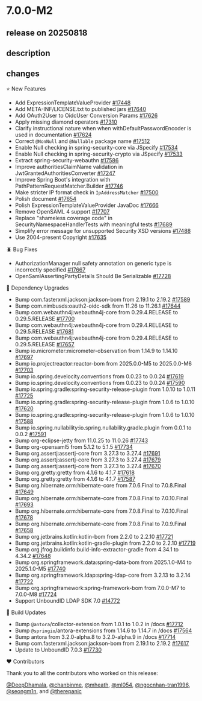 # 7.0.0-M2

## release on 20250818
## description
## changes
⭐ New Features

* Add ExpressionTemplateValueProvider <a href="https://github.com/spring-projects/spring-security/pull/17448" data-hovercard-type="pull_request" data-hovercard-url="/spring-projects/spring-security/pull/17448/hovercard">#17448</a>
* Add META-INF/LICENSE.txt to published jars <a href="https://github.com/spring-projects/spring-security/issues/17640" data-hovercard-type="issue" data-hovercard-url="/spring-projects/spring-security/issues/17640/hovercard">#17640</a>
* Add OAuth2User to OidcUser Conversion Params <a href="https://github.com/spring-projects/spring-security/issues/17626" data-hovercard-type="issue" data-hovercard-url="/spring-projects/spring-security/issues/17626/hovercard">#17626</a>
* Apply missing diamond operators <a href="https://github.com/spring-projects/spring-security/pull/17310" data-hovercard-type="pull_request" data-hovercard-url="/spring-projects/spring-security/pull/17310/hovercard">#17310</a>
* Clarify instructional nature when when withDefaultPasswordEncoder is used in documentation <a href="https://github.com/spring-projects/spring-security/pull/17624" data-hovercard-type="pull_request" data-hovercard-url="/spring-projects/spring-security/pull/17624/hovercard">#17624</a>
* Correct <code>@NonNull</code> and <code>@Nullable</code> package name <a href="https://github.com/spring-projects/spring-security/pull/17512" data-hovercard-type="pull_request" data-hovercard-url="/spring-projects/spring-security/pull/17512/hovercard">#17512</a>
* Enable Null checking in spring-security-core via JSpecify <a href="https://github.com/spring-projects/spring-security/issues/17534" data-hovercard-type="issue" data-hovercard-url="/spring-projects/spring-security/issues/17534/hovercard">#17534</a>
* Enable Null checking in spring-security-crypto via JSpecify <a href="https://github.com/spring-projects/spring-security/issues/17533" data-hovercard-type="issue" data-hovercard-url="/spring-projects/spring-security/issues/17533/hovercard">#17533</a>
* Extract spring-security-webauthn <a href="https://github.com/spring-projects/spring-security/issues/17586" data-hovercard-type="issue" data-hovercard-url="/spring-projects/spring-security/issues/17586/hovercard">#17586</a>
* Improve authoritiesClaimName validation in JwtGrantedAuthoritiesConverter <a href="https://github.com/spring-projects/spring-security/pull/17247" data-hovercard-type="pull_request" data-hovercard-url="/spring-projects/spring-security/pull/17247/hovercard">#17247</a>
* Improve Spring Boot's integration with PathPatternRequestMatcher.Builder <a href="https://github.com/spring-projects/spring-security/issues/17746" data-hovercard-type="issue" data-hovercard-url="/spring-projects/spring-security/issues/17746/hovercard">#17746</a>
* Make stricter IP format check in <code>IpAddressMatcher</code> <a href="https://github.com/spring-projects/spring-security/pull/17500" data-hovercard-type="pull_request" data-hovercard-url="/spring-projects/spring-security/pull/17500/hovercard">#17500</a>
* Polish document <a href="https://github.com/spring-projects/spring-security/pull/17654" data-hovercard-type="pull_request" data-hovercard-url="/spring-projects/spring-security/pull/17654/hovercard">#17654</a>
* Polish ExpressionTemplateValueProvider JavaDoc <a href="https://github.com/spring-projects/spring-security/pull/17666" data-hovercard-type="pull_request" data-hovercard-url="/spring-projects/spring-security/pull/17666/hovercard">#17666</a>
* Remove OpenSAML 4 support <a href="https://github.com/spring-projects/spring-security/issues/17707" data-hovercard-type="issue" data-hovercard-url="/spring-projects/spring-security/issues/17707/hovercard">#17707</a>
* Replace "shameless coverage code" in SecurityNamespaceHandlerTests with meaningful tests <a href="https://github.com/spring-projects/spring-security/pull/17689" data-hovercard-type="pull_request" data-hovercard-url="/spring-projects/spring-security/pull/17689/hovercard">#17689</a>
* Simplify error message for unsupported Security XSD versions <a href="https://github.com/spring-projects/spring-security/pull/17488" data-hovercard-type="pull_request" data-hovercard-url="/spring-projects/spring-security/pull/17488/hovercard">#17488</a>
* Use 2004-present Copyright <a href="https://github.com/spring-projects/spring-security/issues/17635" data-hovercard-type="issue" data-hovercard-url="/spring-projects/spring-security/issues/17635/hovercard">#17635</a>

🪲 Bug Fixes

* AuthorizationManager null safety annotation on generic type is incorrectly specified <a href="https://github.com/spring-projects/spring-security/issues/17667" data-hovercard-type="issue" data-hovercard-url="/spring-projects/spring-security/issues/17667/hovercard">#17667</a>
* OpenSamlAssertingPartyDetails Should Be Serializable <a href="https://github.com/spring-projects/spring-security/issues/17728" data-hovercard-type="issue" data-hovercard-url="/spring-projects/spring-security/issues/17728/hovercard">#17728</a>

🔨 Dependency Upgrades

* Bump com.fasterxml.jackson:jackson-bom from 2.19.1 to 2.19.2 <a href="https://github.com/spring-projects/spring-security/pull/17589" data-hovercard-type="pull_request" data-hovercard-url="/spring-projects/spring-security/pull/17589/hovercard">#17589</a>
* Bump com.nimbusds:oauth2-oidc-sdk from 11.26 to 11.26.1 <a href="https://github.com/spring-projects/spring-security/pull/17644" data-hovercard-type="pull_request" data-hovercard-url="/spring-projects/spring-security/pull/17644/hovercard">#17644</a>
* Bump com.webauthn4j:webauthn4j-core from 0.29.4.RELEASE to 0.29.5.RELEASE <a href="https://github.com/spring-projects/spring-security/pull/17700" data-hovercard-type="pull_request" data-hovercard-url="/spring-projects/spring-security/pull/17700/hovercard">#17700</a>
* Bump com.webauthn4j:webauthn4j-core from 0.29.4.RELEASE to 0.29.5.RELEASE <a href="https://github.com/spring-projects/spring-security/pull/17681" data-hovercard-type="pull_request" data-hovercard-url="/spring-projects/spring-security/pull/17681/hovercard">#17681</a>
* Bump com.webauthn4j:webauthn4j-core from 0.29.4.RELEASE to 0.29.5.RELEASE <a href="https://github.com/spring-projects/spring-security/pull/17657" data-hovercard-type="pull_request" data-hovercard-url="/spring-projects/spring-security/pull/17657/hovercard">#17657</a>
* Bump io.micrometer:micrometer-observation from 1.14.9 to 1.14.10 <a href="https://github.com/spring-projects/spring-security/pull/17697" data-hovercard-type="pull_request" data-hovercard-url="/spring-projects/spring-security/pull/17697/hovercard">#17697</a>
* Bump io.projectreactor:reactor-bom from 2025.0.0-M5 to 2025.0.0-M6 <a href="https://github.com/spring-projects/spring-security/pull/17703" data-hovercard-type="pull_request" data-hovercard-url="/spring-projects/spring-security/pull/17703/hovercard">#17703</a>
* Bump io.spring.develocity.conventions from 0.0.23 to 0.0.24 <a href="https://github.com/spring-projects/spring-security/pull/17619" data-hovercard-type="pull_request" data-hovercard-url="/spring-projects/spring-security/pull/17619/hovercard">#17619</a>
* Bump io.spring.develocity.conventions from 0.0.23 to 0.0.24 <a href="https://github.com/spring-projects/spring-security/pull/17590" data-hovercard-type="pull_request" data-hovercard-url="/spring-projects/spring-security/pull/17590/hovercard">#17590</a>
* Bump io.spring.gradle:spring-security-release-plugin from 1.0.10 to 1.0.11 <a href="https://github.com/spring-projects/spring-security/pull/17725" data-hovercard-type="pull_request" data-hovercard-url="/spring-projects/spring-security/pull/17725/hovercard">#17725</a>
* Bump io.spring.gradle:spring-security-release-plugin from 1.0.6 to 1.0.10 <a href="https://github.com/spring-projects/spring-security/pull/17620" data-hovercard-type="pull_request" data-hovercard-url="/spring-projects/spring-security/pull/17620/hovercard">#17620</a>
* Bump io.spring.gradle:spring-security-release-plugin from 1.0.6 to 1.0.10 <a href="https://github.com/spring-projects/spring-security/pull/17588" data-hovercard-type="pull_request" data-hovercard-url="/spring-projects/spring-security/pull/17588/hovercard">#17588</a>
* Bump io.spring.nullability:io.spring.nullability.gradle.plugin from 0.0.1 to 0.0.2 <a href="https://github.com/spring-projects/spring-security/pull/17591" data-hovercard-type="pull_request" data-hovercard-url="/spring-projects/spring-security/pull/17591/hovercard">#17591</a>
* Bump org-eclipse-jetty from 11.0.25 to 11.0.26 <a href="https://github.com/spring-projects/spring-security/pull/17743" data-hovercard-type="pull_request" data-hovercard-url="/spring-projects/spring-security/pull/17743/hovercard">#17743</a>
* Bump org-opensaml5 from 5.1.2 to 5.1.5 <a href="https://github.com/spring-projects/spring-security/pull/17734" data-hovercard-type="pull_request" data-hovercard-url="/spring-projects/spring-security/pull/17734/hovercard">#17734</a>
* Bump org.assertj:assertj-core from 3.27.3 to 3.27.4 <a href="https://github.com/spring-projects/spring-security/pull/17691" data-hovercard-type="pull_request" data-hovercard-url="/spring-projects/spring-security/pull/17691/hovercard">#17691</a>
* Bump org.assertj:assertj-core from 3.27.3 to 3.27.4 <a href="https://github.com/spring-projects/spring-security/pull/17679" data-hovercard-type="pull_request" data-hovercard-url="/spring-projects/spring-security/pull/17679/hovercard">#17679</a>
* Bump org.assertj:assertj-core from 3.27.3 to 3.27.4 <a href="https://github.com/spring-projects/spring-security/pull/17670" data-hovercard-type="pull_request" data-hovercard-url="/spring-projects/spring-security/pull/17670/hovercard">#17670</a>
* Bump org.gretty:gretty from 4.1.6 to 4.1.7 <a href="https://github.com/spring-projects/spring-security/pull/17618" data-hovercard-type="pull_request" data-hovercard-url="/spring-projects/spring-security/pull/17618/hovercard">#17618</a>
* Bump org.gretty:gretty from 4.1.6 to 4.1.7 <a href="https://github.com/spring-projects/spring-security/pull/17587" data-hovercard-type="pull_request" data-hovercard-url="/spring-projects/spring-security/pull/17587/hovercard">#17587</a>
* Bump org.hibernate.orm:hibernate-core from 7.0.6.Final to 7.0.8.Final <a href="https://github.com/spring-projects/spring-security/pull/17649" data-hovercard-type="pull_request" data-hovercard-url="/spring-projects/spring-security/pull/17649/hovercard">#17649</a>
* Bump org.hibernate.orm:hibernate-core from 7.0.8.Final to 7.0.10.Final <a href="https://github.com/spring-projects/spring-security/pull/17693" data-hovercard-type="pull_request" data-hovercard-url="/spring-projects/spring-security/pull/17693/hovercard">#17693</a>
* Bump org.hibernate.orm:hibernate-core from 7.0.8.Final to 7.0.10.Final <a href="https://github.com/spring-projects/spring-security/pull/17678" data-hovercard-type="pull_request" data-hovercard-url="/spring-projects/spring-security/pull/17678/hovercard">#17678</a>
* Bump org.hibernate.orm:hibernate-core from 7.0.8.Final to 7.0.9.Final <a href="https://github.com/spring-projects/spring-security/pull/17658" data-hovercard-type="pull_request" data-hovercard-url="/spring-projects/spring-security/pull/17658/hovercard">#17658</a>
* Bump org.jetbrains.kotlin:kotlin-bom from 2.2.0 to 2.2.10 <a href="https://github.com/spring-projects/spring-security/pull/17721" data-hovercard-type="pull_request" data-hovercard-url="/spring-projects/spring-security/pull/17721/hovercard">#17721</a>
* Bump org.jetbrains.kotlin:kotlin-gradle-plugin from 2.2.0 to 2.2.10 <a href="https://github.com/spring-projects/spring-security/pull/17719" data-hovercard-type="pull_request" data-hovercard-url="/spring-projects/spring-security/pull/17719/hovercard">#17719</a>
* Bump org.jfrog.buildinfo:build-info-extractor-gradle from 4.34.1 to 4.34.2 <a href="https://github.com/spring-projects/spring-security/pull/17648" data-hovercard-type="pull_request" data-hovercard-url="/spring-projects/spring-security/pull/17648/hovercard">#17648</a>
* Bump org.springframework.data:spring-data-bom from 2025.1.0-M4 to 2025.1.0-M5 <a href="https://github.com/spring-projects/spring-security/pull/17740" data-hovercard-type="pull_request" data-hovercard-url="/spring-projects/spring-security/pull/17740/hovercard">#17740</a>
* Bump org.springframework.ldap:spring-ldap-core from 3.2.13 to 3.2.14 <a href="https://github.com/spring-projects/spring-security/pull/17722" data-hovercard-type="pull_request" data-hovercard-url="/spring-projects/spring-security/pull/17722/hovercard">#17722</a>
* Bump org.springframework:spring-framework-bom from 7.0.0-M7 to 7.0.0-M8 <a href="https://github.com/spring-projects/spring-security/pull/17724" data-hovercard-type="pull_request" data-hovercard-url="/spring-projects/spring-security/pull/17724/hovercard">#17724</a>
* Support UnboundID LDAP SDK 7.0 <a href="https://github.com/spring-projects/spring-security/issues/14772" data-hovercard-type="issue" data-hovercard-url="/spring-projects/spring-security/issues/14772/hovercard">#14772</a>

🔩 Build Updates

* Bump <code>@antora</code>/collector-extension from 1.0.1 to 1.0.2 in /docs <a href="https://github.com/spring-projects/spring-security/pull/17712" data-hovercard-type="pull_request" data-hovercard-url="/spring-projects/spring-security/pull/17712/hovercard">#17712</a>
* Bump <code>@springio</code>/antora-extensions from 1.14.6 to 1.14.7 in /docs <a href="https://github.com/spring-projects/spring-security/pull/17564" data-hovercard-type="pull_request" data-hovercard-url="/spring-projects/spring-security/pull/17564/hovercard">#17564</a>
* Bump antora from 3.2.0-alpha.8 to 3.2.0-alpha.9 in /docs <a href="https://github.com/spring-projects/spring-security/pull/17714" data-hovercard-type="pull_request" data-hovercard-url="/spring-projects/spring-security/pull/17714/hovercard">#17714</a>
* Bump com.fasterxml.jackson:jackson-bom from 2.19.1 to 2.19.2 <a href="https://github.com/spring-projects/spring-security/pull/17617" data-hovercard-type="pull_request" data-hovercard-url="/spring-projects/spring-security/pull/17617/hovercard">#17617</a>
* Update to UnboundID 7.0.3 <a href="https://github.com/spring-projects/spring-security/issues/17730" data-hovercard-type="issue" data-hovercard-url="/spring-projects/spring-security/issues/17730/hovercard">#17730</a>

❤️ Contributors

Thank you to all the contributors who worked on this release:

<a class="user-mention notranslate" data-hovercard-type="user" data-hovercard-url="/users/DeepDhamala/hovercard" data-octo-click="hovercard-link-click" data-octo-dimensions="link_type:self" href="https://github.com/DeepDhamala">@DeepDhamala</a>, <a class="user-mention notranslate" data-hovercard-type="user" data-hovercard-url="/users/chanbinme/hovercard" data-octo-click="hovercard-link-click" data-octo-dimensions="link_type:self" href="https://github.com/chanbinme">@chanbinme</a>, <a class="user-mention notranslate" data-hovercard-type="user" data-hovercard-url="/users/mheath/hovercard" data-octo-click="hovercard-link-click" data-octo-dimensions="link_type:self" href="https://github.com/mheath">@mheath</a>, <a class="user-mention notranslate" data-hovercard-type="user" data-hovercard-url="/users/ml054/hovercard" data-octo-click="hovercard-link-click" data-octo-dimensions="link_type:self" href="https://github.com/ml054">@ml054</a>, <a class="user-mention notranslate" data-hovercard-type="user" data-hovercard-url="/users/ngocnhan-tran1996/hovercard" data-octo-click="hovercard-link-click" data-octo-dimensions="link_type:self" href="https://github.com/ngocnhan-tran1996">@ngocnhan-tran1996</a>, <a class="user-mention notranslate" data-hovercard-type="user" data-hovercard-url="/users/seongm1n/hovercard" data-octo-click="hovercard-link-click" data-octo-dimensions="link_type:self" href="https://github.com/seongm1n">@seongm1n</a>, and <a class="user-mention notranslate" data-hovercard-type="user" data-hovercard-url="/users/therepanic/hovercard" data-octo-click="hovercard-link-click" data-octo-dimensions="link_type:self" href="https://github.com/therepanic">@therepanic</a>

